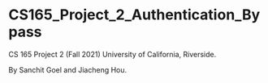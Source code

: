 # CS165_Project_2_Authentication_Bypass

CS 165 Project 2 (Fall 2021) University of California, Riverside.

By Sanchit Goel and Jiacheng Hou.


